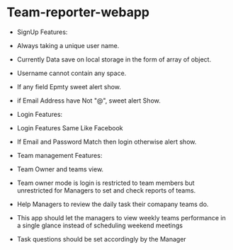 # Team-reporter-webapp
- SignUp Features:

-   Always taking a unique user name.
-   Currently Data save on local storage in the form of array of object.
-   Username cannot contain any space.
-   If any field Epmty sweet alert show.
-   if Email Address have Not "@", sweet alert Show.

- Login Features:

-   Login Features Same Like Facebook
-   If Email and Password Match then login otherwise alert show.

- Team management Features:
-   Team Owner and teams view.
-   Team owner mode is login is restricted to team members but unrestricted for Managers to set and check reports  of teams.
-   Help Managers to review the daily task their comapany teams do.
-   This app should let the managers to view weekly teams performance in a single glance instead of scheduling weekend meetings
-   Task questions should be set  accordingly by the Manager

